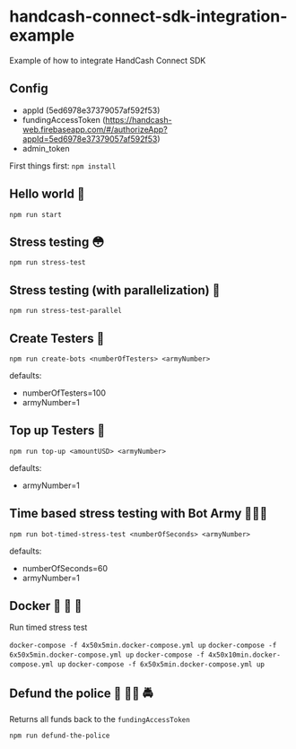 # handcash-connect-sdk-integration-example
Example of how to integrate HandCash Connect SDK

## Config
 - appId (5ed6978e37379057af592f53)
 - fundingAccessToken (https://handcash-web.firebaseapp.com/#/authorizeApp?appId=5ed6978e37379057af592f53)
 - admin_token 

First things first:
`npm install`

## Hello world 🙂
`npm run start`

## Stress testing 😳
`npm run stress-test`

## Stress testing (with parallelization) 🤯
`npm run stress-test-parallel`

## Create Testers 🤖

`npm run create-bots <numberOfTesters> <armyNumber>` 

defaults:
- numberOfTesters=100
- armyNumber=1 

## Top up Testers :money_with_wings: 

`npm run top-up <amountUSD> <armyNumber>`

defaults:
- armyNumber=1 

## Time based stress testing with Bot Army 🤖🤖🤖
`npm run bot-timed-stress-test <numberOfSeconds> <armyNumber>`

defaults:
- numberOfSeconds=60
- armyNumber=1 


## Docker 🚀 🚀 🚀 
Run timed stress test

`docker-compose -f 4x50x5min.docker-compose.yml up`
`docker-compose -f 6x50x5min.docker-compose.yml up`
`docker-compose -f 4x50x10min.docker-compose.yml up`
`docker-compose -f 6x50x5min.docker-compose.yml up`


## Defund the police :no_entry_sign: 👮‍♂️  :oncoming_police_car: 

Returns all funds back to the `fundingAccessToken`

`npm run defund-the-police`
